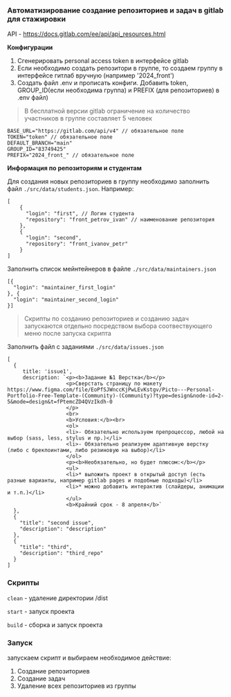 ### Автоматизирование создание репозиториев и задач в gitlab для стажировки

API - https://docs.gitlab.com/ee/api/api_resources.html

**Конфигурации**

1. Сгенерировать personal access token в интерфейсе gitlab
2. Если необходимо создать репозитори в группе, то создаем группу в 
интерфейсе гитлаб вручную (например '2024_front') 
3. Создать файл .env и прописать конфиги. Добавить token, GROUP_ID(если необходима группа) и PREFIX (для репозиториев) в .env файл)

> В бесплатной версии gitlab ограничение на количество участников в группе составляет 5 человек

```
BASE_URL="https://gitlab.com/api/v4" // обязательное поле
TOKEN="token" // обязательное поле
DEFAULT_BRANCH="main"
GROUP_ID="83749425"
PREFIX="2024_front_" // обязательное поле
```

**Информация по репозиториям и студентам**

Для создания новых репозиториев в группу необходимо 
заполнить файл `./src/data/students.json`.
Например:
```
[
    {
      "login": "first", // Логин студента
      "repository": "front_petrov_ivan" // наименование репозитория 
    },
    {
      "login": "second",
      "repository": "front_ivanov_petr"
    }
]

```
Заполнить список мейнтейнеров в файле `./src/data/maintainers.json`
```
[{
  "login": "maintainer_first_login"
}, {
  "login": "maintainer_second_login"
}]
```

> Скрипты по созданию репозиториев и созданию задач запускаются отдельно посредством выбора соотвествующего меню после запуска скрипта

Заполнить файл с заданиями `./src/data/issues.json`
```
[
  {
     title: 'issue1',
     description: `<p><b>Задание №1 Верстка</b></p>
                   <p>Сверстать страницу по макету https://www.figma.com/file/EoPfSJWnccKjPwLEvKstgv/Picto---Personal-Portfolio-Free-Template-(Community)-(Community)?type=design&node-id=2-5&mode=design&t=fPtemcZD4QVzIkdh-0
                   </p>
                   <br>
                   <b>Условия:</b><br>
                   <ol>
                   <li>- Обязательно используем препроцессор, любой на выбор (sass, less, stylus и пр.)</li>
                   <li>- Обязательно реализуем адаптивную верстку (либо с брекпоинтами, либо резиновую на выбор)</li>
                   </ol>
                   <p><b>Необязательно, но будет плюсом:</b></p>
                   <ul>
                   <li>* выложить проект в открытый доступ (есть разные варианты, например gitlab pages и подобные подходы)</li>
                   <li>* можно добавить интерактив (слайдеры, анимации и т.п.)</li>
                   </ul>
                   <b>Крайний срок - 8 апреля</b>`
  },
  {
    "title": "second issue",
    "description": "description"
  },
  {
    "title": "third",
    "description": "third_repo"
  }
]
```

### Скрипты

`clean` - удаление директории /dist

`start` - запуск проекта

`build` - сборка и запуск проекта

### Запуск

запускаем скрипт и выбираем необходимое действие:
1. Создание репозиториев
2. Создание задач
3. Удаление всех репозиториев из группы
